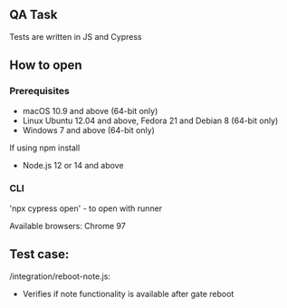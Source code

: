 ## QA Task
Tests are written in JS and Cypress

## How to open
### Prerequisites
* macOS 10.9 and above (64-bit only)
* Linux Ubuntu 12.04 and above, Fedora 21 and Debian 8 (64-bit only)
* Windows 7 and above (64-bit only)

If using npm install
* Node.js 12 or 14 and above

### CLI

'npx cypress open' - to open with runner

Available browsers: Chrome 97

## Test case:

/integration/reboot-note.js:
* Verifies if note functionality is available after gate reboot

